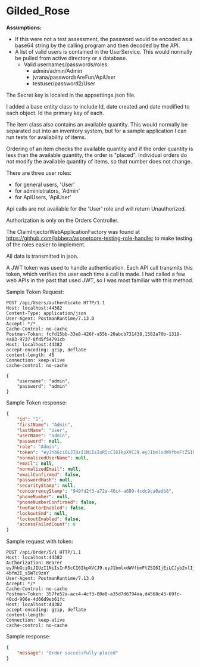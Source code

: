 # Gilded_Rose

**Assumptions:**
* If this were not a test assessment, the password would be encoded as a base64 string by the calling program and then decoded by the API.
* A list of valid users is contained in the UserService.  This would normally be pulled from active directory or a database.
  * Valid usernames/passwords/roles:
    * admin/admin/Admin
    * jvrana/passwordsAreFun/ApiUser
    * testuser/password2/User
	
	
The Secret key is localed in the appsettings.json file.

I added a base entity class to include Id, date created and date modified to each object. Id the primary key of each.

The item class also contains an available quantity.  This would normally be separated out into an inventory system, but for a sample application I can run tests for availability of items.  

Ordering of an item checks the available quantity and if the order quantity is less than the available quantity, the order is "placed". Individual orders do not modify the available quantity of items, so that number does not change.

There are three user roles: 
* for general users, 'User' 
* for administrators, 'Admin'
* for ApiUsers, 'ApiUser'  

Api calls are not available for the 'User' role and will return Unauthorized.

Authorization is only on the Orders Controller.  

The ClaimInjectorWebApplicationFactory was found at https://github.com/jabbera/aspnetcore-testing-role-handler to make testing of the roles easier to implement.

All data is transmitted in json.  

A JWT token was used to handle authentication. Each API call transmits this token, which verifies the user each time a call is made.  I had called a few web APIs in the past that used JWT, so I was most familiar with this method.

Sample Token Request:
```HTTP
POST /api/Users/authenticate HTTP/1.1
Host: localhost:44382
Content-Type: application/json
User-Agent: PostmanRuntime/7.13.0
Accept: */*
Cache-Control: no-cache
Postman-Token: fcfd15bb-33e8-426f-a55b-20abcb731438,1582a70b-1319-4a83-9737-8fd5f54791cb
Host: localhost:44382
accept-encoding: gzip, deflate
content-length: 46
Connection: keep-alive
cache-control: no-cache

{
	"username": "admin",
	"password": "admin"
}
```
Sample Token response:
```JSON
{
    "id": "1",
    "firstName": "Admin",
    "lastName": "User",
    "userName": "admin",
    "password": null,
    "role": "Admin",
    "token": "eyJhbGciOiJIUzI1NiIsInR5cCI6IkpXVCJ9.eyJ1bmlxdWVfbmFtZSI6IjEiLCJyb2xlIjoiQWRtaW4iLCJuYmYiOjE1NTg2MzY3MjAsImV4cCI6MTU1ODcyMzEyMCwiaWF0IjoxNTU4NjM2NzIwfQ.2EY5iSmZiDPZlh44pSSFgttz8K-4bfm2I_s5WTc9znY",
    "normalizedUserName": null,
    "email": null,
    "normalizedEmail": null,
    "emailConfirmed": false,
    "passwordHash": null,
    "securityStamp": null,
    "concurrencyStamp": "949fd2f3-a72a-46c4-a689-4cdc9ca0adb8",
    "phoneNumber": null,
    "phoneNumberConfirmed": false,
    "twoFactorEnabled": false,
    "lockoutEnd": null,
    "lockoutEnabled": false,
    "accessFailedCount": 0
}
```

Sample request with token:
```HTTP
POST /api/Order/5/1 HTTP/1.1
Host: localhost:44382
Authorization: Bearer eyJhbGciOiJIUzI1NiIsInR5cCI6IkpXVCJ9.eyJ1bmlxdWVfbmFtZSI6IjEiLCJyb2xlIjoiQWRtaW4iLCJuYmYiOjE1NTg2MzY3MjAsImV4cCI6MTU1ODcyMzEyMCwiaWF0IjoxNTU4NjM2NzIwfQ.2EY5iSmZiDPZlh44pSSFgttz8K-4bfm2I_s5WTc9znY
User-Agent: PostmanRuntime/7.13.0
Accept: */*
Cache-Control: no-cache
Postman-Token: 357fe52a-acc4-4cf3-80e0-a35d7d6794aa,d4568c43-69fc-40cd-906e-4d66d9eb61fc
Host: localhost:44382
accept-encoding: gzip, deflate
content-length: 
Connection: keep-alive
cache-control: no-cache
```
Sample response:
```JSON
{
    "message": "Order successfully placed"
}
```
